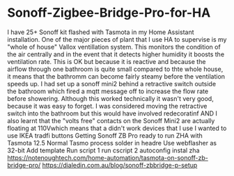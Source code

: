 # Sonoff-Zigbee-Bridge-Pro-for-HA
I have 25+ Sonoff kit flashed with Tasmota in my Home Assistant installation.
One of the major pieces of plant that I use HA to supervise is my "whole of house" Vallox ventillation system.
This monitors the condition of the air centrally and in the event that it detects higher humidity it boosts the ventilation rate.
This is OK but because it is reactive and because the airflow through one bathroom is quite small compared to thte whole house, it means that the bathromm can become fairly steamy before the ventilation speeds up. I had set up a sonoff mini2 behind a retractive switch outside the bathroom which fired a mqtt message off to increase the flow rate before showering. Although this worked technically it wasn't very good, because it was easy to forget. I was considered moving the retractive switch into the bathroom but this would have involved redecoratinf AND I also learnt that the "volts free" contacts on the Sonoff Mini2 are actually floating at 110Vwhich means that 
a didn't work devices that I use I wanted to use IKEA tradfi buttons Getting Sonoff ZB Pro ready to run ZHA with Tasmota 12.5
Normal Tasmo process
solder in headre
Use webflasher as 32-bit
Add template
Run script 1
run cscript 2
autoconfig
instal zha
https://notenoughtech.com/home-automation/tasmota-on-sonoff-zb-bridge-pro/
https://dialedin.com.au/blog/sonoff-zbbridge-p-setup
